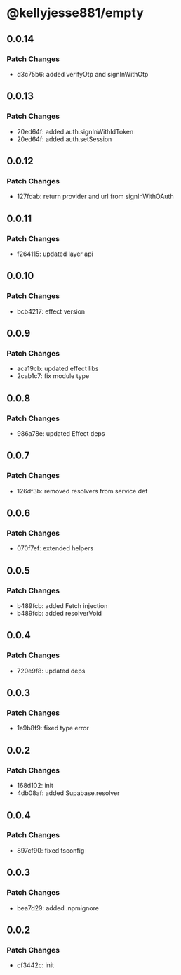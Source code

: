 # @kellyjesse881/empty

## 0.0.14

### Patch Changes

- d3c75b6: added verifyOtp and signInWithOtp

## 0.0.13

### Patch Changes

- 20ed64f: added auth.signInWithIdToken
- 20ed64f: added auth.setSession

## 0.0.12

### Patch Changes

- 127fdab: return provider and url from signInWithOAuth

## 0.0.11

### Patch Changes

- f264115: updated layer api

## 0.0.10

### Patch Changes

- bcb4217: effect version

## 0.0.9

### Patch Changes

- aca19cb: updated effect libs
- 2cab1c7: fix module type

## 0.0.8

### Patch Changes

- 986a78e: updated Effect deps

## 0.0.7

### Patch Changes

- 126df3b: removed resolvers from service def

## 0.0.6

### Patch Changes

- 070f7ef: extended helpers

## 0.0.5

### Patch Changes

- b489fcb: added Fetch injection
- b489fcb: added resolverVoid

## 0.0.4

### Patch Changes

- 720e9f8: updated deps

## 0.0.3

### Patch Changes

- 1a9b8f9: fixed type error

## 0.0.2

### Patch Changes

- 168d102: init
- 4db08af: added Supabase.resolver

## 0.0.4

### Patch Changes

- 897cf90: fixed tsconfig

## 0.0.3

### Patch Changes

- bea7d29: added .npmignore

## 0.0.2

### Patch Changes

- cf3442c: init
